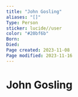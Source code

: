 ```yaml
---
title: "John Gosling"
aliases: "[]"
Type: Person
sticker: lucide//user
color: "#20bf6b"
Born: 
Died: 
Page created: 2023-11-08
Page modified: 2023-11-16
---
```


# John Gosling

